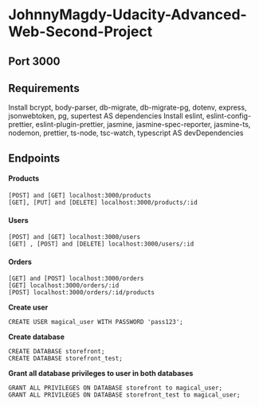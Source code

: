 # JohnnyMagdy-Udacity-Advanced-Web-Second-Project
## Port 3000
## Requirements
  Install bcrypt, body-parser, db-migrate, db-migrate-pg, dotenv, express, jsonwebtoken, pg, supertest AS dependencies
  Install eslint, eslint-config-prettier, eslint-plugin-prettier, jasmine, jasmine-spec-reporter, jasmine-ts, nodemon, prettier, ts-node, tsc-watch, typescript AS devDependencies

## Endpoints
  #### Products
  ```
  [POST] and [GET] localhost:3000/products
  [GET], [PUT] and [DELETE] localhost:3000/products/:id
  ```
  
  #### Users
  ```
  [POST] and [GET] localhost:3000/users
  [GET] , [POST] and [DELETE] localhost:3000/users/:id
  ```

  #### Orders
  ```
  [GET] and [POST] localhost:3000/orders
  [GET] localhost:3000/orders/:id
  [POST] localhost:3000/orders/:id/products
  ```
  
  **Create user**
  ```
  CREATE USER magical_user WITH PASSWORD 'pass123';
  ```
  **Create database**
  ```
  CREATE DATABASE storefront;
  CREATE DATABASE storefront_test;
  ```
  **Grant all database privileges to user in both databases**
  ```
  GRANT ALL PRIVILEGES ON DATABASE storefront to magical_user;
  GRANT ALL PRIVILEGES ON DATABASE storefront_test to magical_user;
  ```
